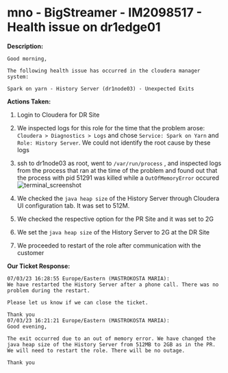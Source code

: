 # mno - BigStreamer - IM2098517 - Health issue on dr1edge01

<b>Description:</b>

```
Good morning,

The following health issue has occurred in the cloudera manager system:

Spark on yarn - History Server (dr1node03) - Unexpected Exits
```

<b>Actions Taken:</b>

1. Login to Cloudera for DR Site
2. We inspected logs for this role for the time that the problem arose: `Cloudera > Diagnostics > Logs` and chose `Service: Spark on Yarn` and `Role: History Server`. We could not identify the root cause by these logs
3. ssh to dr1node03 as root, went to `/var/run/process` , and inspected logs from the process that ran at the time of the problem and found out that the process with pid 51291 was killed while a `OutOfMemoryError` occured
   ![terminal_screenshot](.media/IM2098517/spark_on_yarn.png)

4. We checked the  `java heap size` of the History Server through Cloudera UI configuration tab. It was set to 512M.
5. We checked the respective option for the PR Site and it was set to 2G
6. We set the `java heap size` of the History Server to 2G at the DR Site
7. We proceeded to restart of the role after communication with the customer
    


<b>Our Ticket Response:</b>

```
07/03/23 16:28:55 Europe/Eastern (MASTROKOSTA MARIA):
We have restarted the History Server after a phone call. There was no problem during the restart.

Please let us know if we can close the ticket.

Thank you
07/03/23 16:21:21 Europe/Eastern (MASTROKOSTA MARIA):
Good evening,

The exit occurred due to an out of memory error. We have changed the java heap size of the History Server from 512MB to 2GB as in the PR. We will need to restart the role. There will be no outage.

Thank you
```
